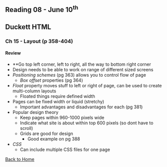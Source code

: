 ## Reading 08 - June 10<sup>th</sup>

## **Duckett HTML**

### Ch 15 - Layout (p 358-404)
#### Review
- **Go top left corner, left to right, all the way to bottom right corner
- Design needs to be able to work on range of different sized screens
- *Positioning schemes* (pg 363) allows you to control flow of page
  - *Box offset* properties (pg 364)
- *Float* property moves stuff to left or right of page, can be used to create multi-column layouts
  - Floated things require defined width
- Pages can be fixed width or liquid (stretchy) 
  - Important advantages and disadvantages for each (pg 381)
- Popular design theory
  - Keep pages within 960-1000 pixels wide
  - Indicate what site is about within top 600 pixels (so dont have to scroll)
  - Grids are good for design
    - Good example on pg 388
- *CSS*
  - Can include multiple CSS files for one page 


[Back to Home](README.md)